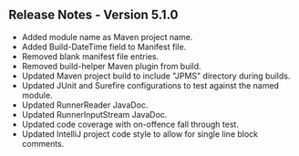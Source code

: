 ## Release Notes - Version 5.1.0

* Added module name as Maven project name.
* Added Build-DateTime field to Manifest file.
* Removed blank manifest file entries.
* Removed build-helper Maven plugin from build.
* Updated Maven project build to include "JPMS" directory during builds.
* Updated JUnit and Surefire configurations to test against the named module.
* Updated RunnerReader JavaDoc.
* Updated RunnerInputStream JavaDoc.
* Updated code coverage with on-offence fall through test.
* Updated IntelliJ project code style to allow for single line block comments.
